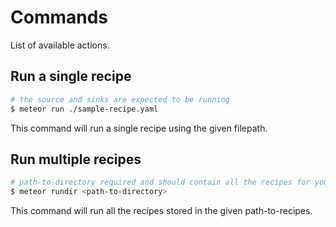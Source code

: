 # Commands

List of available actions.

## Run a single recipe

```bash
# the source and sinks are expected to be running
$ meteor run ./sample-recipe.yaml
```

This command will run a single recipe using the given filepath.

## Run multiple recipes

```bash
# path-to-directory required and should contain all the recipes for your expected jobs
$ meteor rundir <path-to-directory>
```

This command will run all the recipes stored in the given path-to-recipes.

